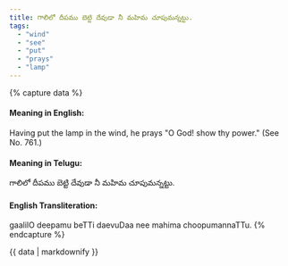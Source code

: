 ```yaml
---
title: గాలిలో దీపము బెట్టి దేవుడా నీ మహిమ చూపుమన్నట్టు.
tags:
  - "wind"
  - "see"
  - "put"
  - "prays"
  - "lamp"
---
```


{% capture data %}
#### Meaning in English:
Having put the lamp in the wind, he prays "O God! show thy power."
(See No. 761.)

#### Meaning in Telugu:
గాలిలో దీపము బెట్టి దేవుడా నీ మహిమ చూపుమన్నట్టు.

#### English Transliteration:
gaalilO deepamu beTTi daevuDaa nee mahima choopumannaTTu.
{% endcapture %}

<div class="notice">{{ data | markdownify }}</div>

